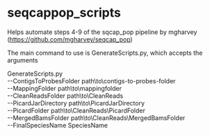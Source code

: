 # seqcappop_scripts

Helps automate steps 4-9 of the sqcap_pop pipeline by mgharvey (https://github.com/mgharvey/seqcap_pop)

The main command to use is GenerateScripts.py, which accepts the arguments


GenerateScripts.py \
  --ContigsToProbesFolder path\to\contigs-to-probes-folder \
  --MappingFolder  path\to\mappingfolder \
  --CleanReadsFolder path\to\CleanReads \
  --PicardJarDirectory path\to\PicardJarDirectory \
  --PicardFolder path\to\CleanReads\PicardFolder  \
  --MergedBamsFolder path\to\CleanReads\MergedBamsFolder \
  --FinalSpeciesName SpeciesName
